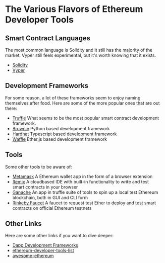 # The Various Flavors of Ethereum Developer Tools

## Smart Contract Languages
The most common language is Solidity and it still has the majority of the market. Vyper still feels experimental, but it's worth knowing that it exists.
- [Solidity](https://docs.soliditylang.org/en/latest/)
- [Vyper](https://vyper.readthedocs.io/en/latest/)

## Development Frameworks
For some reason, a lot of these frameworks seem to enjoy naming themselves after food. Here are some of the more popular ones that are out there:
- [Truffle](https://github.com/trufflesuite/truffle) What seems to be the most popular smart contract development framework. 
- [Brownie](https://github.com/iamdefinitelyahuman/brownie-v2) Python based development framework
- [Hardhat](https://github.com/nomiclabs/hardhat) Typescript based development framework
- [Waffle](https://github.com/EthWorks/Waffle) Ether.js based development framework

## Tools
Some other tools to be aware of:
- [Metamask](https://metamask.io/) A Ethereum wallet app in the form of a browser extension
- [Remix](https://remix.ethereum.org/) A cloudbased IDE with built-in functionality to write and test smart contracts in your browser
- [Ganache](https://github.com/trufflesuite/ganache) An app in truffle suite of tools to spin up a local test Ethereum blockchain, both in GUI and CLI form 
- [Rinkeby Faucet](https://faucet.rinkeby.io/) A faucet to request test Ether to deploy and test smart contracts on official Ethereum testnets

## Other Links
Here are some other links if you want to dive deeper:
- [Dapp Development Frameworks](https://ethereum.org/en/developers/docs/frameworks/)
- [ethereum-developer-tools-list](https://github.com/ConsenSys/ethereum-developer-tools-list#new-developers-start-here)
- [awesome-ethereum](https://github.com/bekatom/awesome-ethereum)